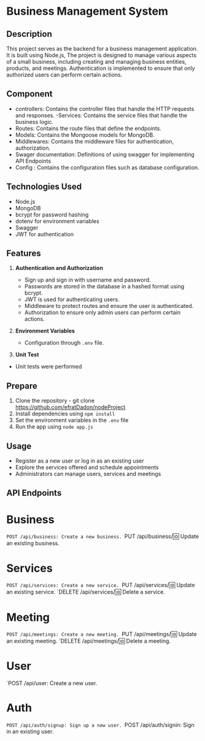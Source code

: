 # Business Management System

## Description
This project serves as the backend for a business management application. It is built using Node.js, The project is designed to manage various aspects of a small business, including creating and managing business entities, products, and meetings. Authentication is implemented to ensure that only authorized users can perform certain actions.

## Component
- controllers: Contains the controller files that handle the HTTP requests and responses.
-Services: Contains the service files that handle the
business logic.
- Routes: Contains the route files that define the endpoints.
- Models: Contains the Mongoose models for MongoDB.
- Middlewares: Contains the middleware files for authentication, authorization.
- Swager documentation: Definitions of using swagger for implementing API Endpoints 
- Config : Contains the configuration files such as database configuration.

## Technologies Used
- Node.js
- MongoDB
- bcrypt for password hashing
- dotenv for environment variables
- Swagger
- JWT for authentication


## Features
1. **Authentication and Authorization**
   - Sign up and sign in with username and password.
   - Passwords are stored in the database in a hashed format using bcrypt.
   - JWT is used for authenticating users.
   - Middleware to protect routes and ensure the user is authenticated.
   - Authorization to ensure only admin users can perform certain actions.

3. **Environment Variables**
   - Configuration through `.env` file.

4. **Unit Test**
- Unit tests were performed

## Prepare
1. Clone the repository - git clone https://github.com/efratDadon/nodeProject
2. Install dependencies using `npm install`
3. Set the environment variables in the `.env` file
4. Run the app using `node app.js`

## Usage
- Register as a new user or log in as an existing user
- Explore the services offered and schedule appointments
- Administrators can manage users, services and meetings

## API Endpoints
# Business
`POST /api/business: Create a new business.
`PUT /api/business/:id: Update an existing business.
# Services
`POST /api/services: Create a new service.
`PUT /api/services/:id: Update an existing service.
`DELETE /api/services/:id: Delete a service.
# Meeting
`POST /api/meetings: Create a new meeting.
`PUT /api/meetings/:id: Update an existing meeting.
`DELETE /api/meetings/:id: Delete a meeting.
# User
`POST /api/user: Create a new user.
# Auth
`POST /api/auth/signup: Sign up a new user.
`POST /api/auth/signin: Sign in an existing user.
